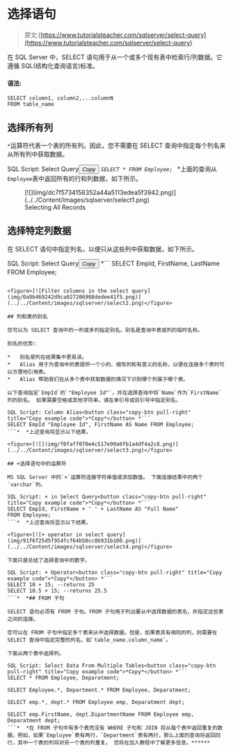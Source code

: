 # 选择语句

> 原文:[https://www.tutorialsteacher.com/sqlserver/select-query](https://www.tutorialsteacher.com/sqlserver/select-query)

在 SQL Server 中，SELECT 语句用于从一个或多个现有表中检索行/列数据。它遵循 SQL(结构化查询语言)标准。

#### 语法:

```
SELECT column1, column2,...columnN 
FROM table_name 
```

## 选择所有列

`*`运算符代表一个表的所有列。因此，您不需要在 SELECT 查询中指定每个列名来从所有列中获取数据。

SQL Script: Select Query<button class="copy-btn pull-right" title="Copy example code">*Copy*</button> *```
SELECT * FROM Employee; 
```*  *上面的查询从`Employee`表中返回所有的行和列数据，如下所示。

<figure>[![](img/dc7f5734158352a44a5113edea5f3942.png)](../../Content/images/sqlserver/select1.png)

<figcaption>Selecting All Records</figcaption>

</figure>

## 选择特定列数据

在 SELECT 语句中指定列名，以便只从这些列中获取数据，如下所示。

SQL Script: Select Query<button class="copy-btn pull-right" title="Copy example code">*Copy*</button> *```
SELECT EmpId, FirstName, LastName FROM Employee; 
```*  *上述查询将显示以下结果。

<figure>[![Filter columns in the select query](img/0a9b469242d9ca027206908dedee41f5.png)](../../Content/images/sqlserver/select2.png)</figure>

## 列和表的别名

您可以为 SELECT 查询中的一列或多列指定别名。别名是查询中表或列的临时名称。

别名的优势:

*   别名使列在结果集中更易读。
*   Alias 用于为查询中的表提供一个小的、缩写的和有意义的名称，以便在连接多个表时可以方便地引用表。
*   Alias 帮助我们在从多个表中获取数据的情况下识别哪个列属于哪个表。

以下查询指定`EmpId`的`"Employee Id"`，并在选择查询中将`Name`作为`FirstName`列的别名。 如果需要空格或其他字符串，请在单引号或双引号中指定别名。

SQL Script: Column Alias<button class="copy-btn pull-right" title="Copy example code">*Copy*</button> *```
SELECT EmpId "Employee Id", FirstName AS Name FROM Employee; 
```*  *上述查询将显示以下结果。

<figure>[![](img/f0faff070e4c517e99a6fb1a4df4a2c8.png)](../../Content/images/sqlserver/select3.png)</figure>

## +选择语句中的运算符

MS SQL Server 中的`+`运算符连接字符串值或添加数值。 下面连接结果中的两个`varchar`列。

SQL Script: + in Select Query<button class="copy-btn pull-right" title="Copy example code">*Copy*</button> *```
SELECT EmpId, FirstName + ' ' + LastName AS "Full Name" 
FROM Employee; 
```*  *上述查询将显示以下结果。

<figure>[![+ operator in select query](img/91f6f25d5f954fcf64b50cc8b931b100.png)](../../Content/images/sqlserver/select4.png)</figure>

下面只是总结了选择查询中的数字。

SQL Script: + Operator<button class="copy-btn pull-right" title="Copy example code">*Copy*</button> *```
SELECT 10 + 15; --returns 25
SELECT 10.5 + 15; --returns 25.5
```*  *## FROM 子句

SELECT 语句必须有 FROM 子句。FROM 子句用于列出要从中选择数据的表名，并指定这些表之间的连接。

您可以在 FROM 子句中指定多个表来从中选择数据。但是，如果表具有相同的列，则需要在 SELECT 查询中指定完整的列名，如`table_name.column_name`。

下面从两个表中选择列。

SQL Script: Select Data From Multiple Tables<button class="copy-btn pull-right" title="Copy example code">*Copy*</button> *```
SELECT * FROM Employee, Deparatment;

SELECT Employee.*, Department.* FROM Employee, Deparatment;

SELECT emp.*, dept.* FROM Employee emp, Deparatment dept; 

SELECT emp.FirstName, dept.DipartmentName FROM Employee emp, Deparatment dept; 
```*  *在 FROM 子句中有多个表而没有 WHERE 子句和 JOIN 将从每个表中返回重复的数据。例如，如果`Employee`表有两行，`Department`表有两行，那么上面的查询将返回四行，其中一个表的列将对另一个表的列重复。 您将在加入教程中了解更多信息。******